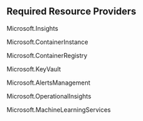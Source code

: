 ## Required Resource Providers

Microsoft.Insights

Microsoft.ContainerInstance

Microsoft.ContainerRegistry

Microsoft.KeyVault

Microsoft.AlertsManagement

Microsoft.OperationalInsights

Microsoft.MachineLearningServices
